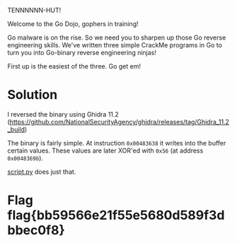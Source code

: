 TENNNNNN-HUT!

Welcome to the Go Dojo, gophers in training!

Go malware is on the rise. So we need you to sharpen up those Go reverse engineering skills. We've written three simple CrackMe programs in Go to turn you into Go-binary reverse engineering ninjas!

First up is the easiest of the three. Go get em!

# Solution

I reversed the binary using Ghidra 11.2 (https://github.com/NationalSecurityAgency/ghidra/releases/tag/Ghidra_11.2_build)

The binary is fairly simple. At instruction `0x00483638` it writes into the buffer certain values. These values are later XOR'ed with `0x56` (at address `0x0048369b`).

[script.py](./scriptpy) does just that.

# Flag flag{bb59566e21f55e5680d589f3dbbec0f8}